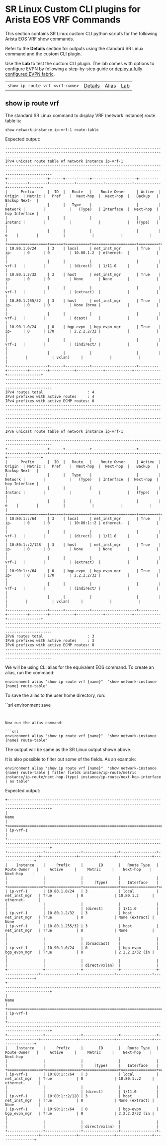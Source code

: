 # SR Linux Custom CLI plugins for Arista EOS VRF Commands

This section contains SR Linux custom CLI python scripts for the following Arista EOS VRF show commands.

Refer to the **Details** section for outputs using the standard SR Linux command and the custom CLI plugin.

Use the **Lab** to test the custom CLI plugin. The lab comes with options to configure EVPN by following a step-by-step guide or [deploy a fully configured EVPN fabric](https://github.com/srlinuxamericas/N92-evpn/blob/main/README.md#explore-this-lab-with-everything-pre-configured).

|   |   |   |   |
|---|---|---|---|
| `show ip route vrf <vrf-name>` | [Details](#show-ip-route-vrf) | Alias | [Lab](https://github.com/srlinuxamericas/N92-evpn) |

## show ip route vrf

The standard SR Linux command to display VRF (network instance) route table is:

```srl
show network-instance ip-vrf-1 route-table
```

Expected output:

```srl
-----------------------------------------------------------------------------------------------------------------------------------------------------------------
IPv4 unicast route table of network instance ip-vrf-1
-----------------------------------------------------------------------------------------------------------------------------------------------------------------
+------------------+------+-----------+--------------------+---------+---------+--------+-----------+------------+------------+------------+---------------+
|      Prefix      |  ID  |   Route   |    Route Owner     | Active  | Origin  | Metric |   Pref    |  Next-hop  |  Next-hop  |   Backup   | Backup Next-  |
|                  |      |   Type    |                    |         | Network |        |           |   (Type)   | Interface  |  Next-hop  | hop Interface |
|                  |      |           |                    |         | Instanc |        |           |            |            |   (Type)   |               |
|                  |      |           |                    |         |    e    |        |           |            |            |            |               |
+==================+======+===========+====================+=========+=========+========+===========+============+============+============+===============+
| 10.80.1.0/24     | 3    | local     | net_inst_mgr       | True    | ip-     | 0      | 0         | 10.80.1.2  | ethernet-  |            |               |
|                  |      |           |                    |         | vrf-1   |        |           | (direct)   | 1/11.0     |            |               |
| 10.80.1.2/32     | 3    | host      | net_inst_mgr       | True    | ip-     | 0      | 0         | None       | None       |            |               |
|                  |      |           |                    |         | vrf-1   |        |           | (extract)  |            |            |               |
| 10.80.1.255/32   | 3    | host      | net_inst_mgr       | True    | ip-     | 0      | 0         | None (broa |            |            |               |
|                  |      |           |                    |         | vrf-1   |        |           | dcast)     |            |            |               |
| 10.90.1.0/24     | 0    | bgp-evpn  | bgp_evpn_mgr       | True    | ip-     | 0      | 170       | 2.2.2.2/32 |            |            |               |
|                  |      |           |                    |         | vrf-1   |        |           | (indirect/ |            |            |               |
|                  |      |           |                    |         |         |        |           | vxlan)     |            |            |               |
+------------------+------+-----------+--------------------+---------+---------+--------+-----------+------------+------------+------------+---------------+
-----------------------------------------------------------------------------------------------------------------------------------------------------------------
IPv4 routes total                    : 4
IPv4 prefixes with active routes     : 4
IPv4 prefixes with active ECMP routes: 0
-----------------------------------------------------------------------------------------------------------------------------------------------------------------
-----------------------------------------------------------------------------------------------------------------------------------------------------------------
IPv6 unicast route table of network instance ip-vrf-1
-----------------------------------------------------------------------------------------------------------------------------------------------------------------
+------------------+------+-----------+--------------------+---------+---------+--------+-----------+------------+------------+------------+---------------+
|      Prefix      |  ID  |   Route   |    Route Owner     | Active  | Origin  | Metric |   Pref    |  Next-hop  |  Next-hop  |   Backup   | Backup Next-  |
|                  |      |   Type    |                    |         | Network |        |           |   (Type)   | Interface  |  Next-hop  | hop Interface |
|                  |      |           |                    |         | Instanc |        |           |            |            |   (Type)   |               |
|                  |      |           |                    |         |    e    |        |           |            |            |            |               |
+==================+======+===========+====================+=========+=========+========+===========+============+============+============+===============+
| 10:80:1::/64     | 3    | local     | net_inst_mgr       | True    | ip-     | 0      | 0         | 10:80:1::2 | ethernet-  |            |               |
|                  |      |           |                    |         | vrf-1   |        |           | (direct)   | 1/11.0     |            |               |
| 10:80:1::2/128   | 3    | host      | net_inst_mgr       | True    | ip-     | 0      | 0         | None       | None       |            |               |
|                  |      |           |                    |         | vrf-1   |        |           | (extract)  |            |            |               |
| 10:90:1::/64     | 0    | bgp-evpn  | bgp_evpn_mgr       | True    | ip-     | 0      | 170       | 2.2.2.2/32 |            |            |               |
|                  |      |           |                    |         | vrf-1   |        |           | (indirect/ |            |            |               |
|                  |      |           |                    |         |         |        |           | vxlan)     |            |            |               |
+------------------+------+-----------+--------------------+---------+---------+--------+-----------+------------+------------+------------+---------------+
-----------------------------------------------------------------------------------------------------------------------------------------------------------------
IPv6 routes total                    : 3
IPv6 prefixes with active routes     : 3
IPv6 prefixes with active ECMP routes: 0
-----------------------------------------------------------------------------------------------------------------------------------------------------------------
```

We will be using CLI alias for the equivalent EOS command. To create an alias, run the command:

```srl
environment alias "show ip route vrf {name}"  "show network-instance {name} route-table"
```

To save the alias to the user home directory, run:

``srl
environment save
```


Now run the alias command:

```srl
environment alias "show ip route vrf {name}"  "show network-instance {name} route-table"
```

The output will be same as the SR Linux output shown above.

It is also possible to filter out some of the fields. As an example:

```srl
environment alias "show ip route vrf {name}"  "show network-instance {name} route-table | filter fields instance/ip-route/metric instance/ip-route/next-hop-(type) instance/ip-route/next-hop-interface | as table"
```

Expected output:

```srl
+---------------------------------------------------------------------------------------------------------------------------------------------------------------+
|                                                                             Name                                                                              |
+===============================================================================================================================================================+
| ip-vrf-1                                                                                                                                                      |
+---------------------------------------------------------------------------------------------------------------------------------------------------------------+
+----------------+----------------+----------------+----------------+----------------+----------------+----------------+----------------+----------------+
|    Instance    |     Prefix     |       ID       |   Route Type   |  Route Owner   |     Active     |     Metric     |    Next-hop    |    Next-hop    |
|                |                |                |                |                |                |                |     (Type)     |   Interface    |
+================+================+================+================+================+================+================+================+================+
| ip-vrf-1       | 10.80.1.0/24   | 3              | local          | net_inst_mgr   | True           | 0              | 10.80.1.2      | ethernet-      |
|                |                |                |                |                |                |                | (direct)       | 1/11.0         |
| ip-vrf-1       | 10.80.1.2/32   | 3              | host           | net_inst_mgr   | True           | 0              | None (extract) | None           |
| ip-vrf-1       | 10.80.1.255/32 | 3              | host           | net_inst_mgr   | True           | 0              | None           |                |
|                |                |                |                |                |                |                | (broadcast)    |                |
| ip-vrf-1       | 10.90.1.0/24   | 0              | bgp-evpn       | bgp_evpn_mgr   | True           | 0              | 2.2.2.2/32 (in |                |
|                |                |                |                |                |                |                | direct/vxlan)  |                |
+----------------+----------------+----------------+----------------+----------------+----------------+----------------+----------------+----------------+
+---------------------------------------------------------------------------------------------------------------------------------------------------------------+
|                                                                             Name                                                                              |
+===============================================================================================================================================================+
| ip-vrf-1                                                                                                                                                      |
+---------------------------------------------------------------------------------------------------------------------------------------------------------------+
+----------------+----------------+----------------+----------------+----------------+----------------+----------------+----------------+----------------+
|    Instance    |     Prefix     |       ID       |   Route Type   |  Route Owner   |     Active     |     Metric     |    Next-hop    |    Next-hop    |
|                |                |                |                |                |                |                |     (Type)     |   Interface    |
+================+================+================+================+================+================+================+================+================+
| ip-vrf-1       | 10:80:1::/64   | 3              | local          | net_inst_mgr   | True           | 0              | 10:80:1::2     | ethernet-      |
|                |                |                |                |                |                |                | (direct)       | 1/11.0         |
| ip-vrf-1       | 10:80:1::2/128 | 3              | host           | net_inst_mgr   | True           | 0              | None (extract) | None           |
| ip-vrf-1       | 10:90:1::/64   | 0              | bgp-evpn       | bgp_evpn_mgr   | True           | 0              | 2.2.2.2/32 (in |                |
|                |                |                |                |                |                |                | direct/vxlan)  |                |
+----------------+----------------+----------------+----------------+----------------+----------------+----------------+----------------+----------------+
```


